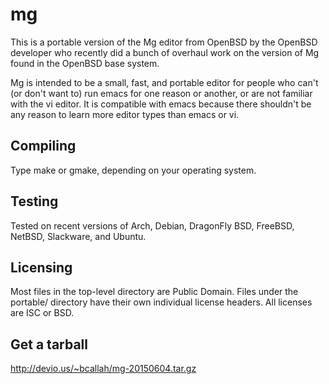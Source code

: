 mg
==
This is a portable version of the Mg editor from OpenBSD by the OpenBSD
developer who recently did a bunch of overhaul work on the version of Mg
found in the OpenBSD base system.

Mg is intended to be a small, fast, and portable editor for people who
can't (or don't want to) run emacs for one reason or another, or are not
familiar with the vi editor.  It is compatible with emacs because there
shouldn't be any reason to learn more editor types than emacs or vi.

Compiling
---------
Type make or gmake, depending on your operating system.

Testing
-------
Tested on recent versions of Arch, Debian, DragonFly BSD, FreeBSD,
NetBSD, Slackware, and Ubuntu.

Licensing
---------
Most files in the top-level directory are Public Domain. Files under the
portable/ directory have their own individual license headers.
All licenses are ISC or BSD.

Get a tarball
-------------
http://devio.us/~bcallah/mg-20150604.tar.gz

